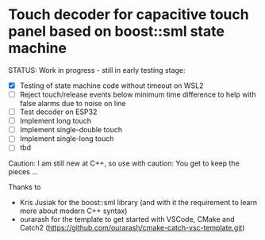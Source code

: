 # Touch decoder for capacitive touch panel based on boost::sml state machine

STATUS: Work in progress - still in early testing stage: 
- [x] Testing of state machine code without timeout on WSL2
- [ ] Reject touch/release events below minimum time difference to help with false alarms due to noise on line
- [ ] Test decoder on ESP32
- [ ] Implement long touch
- [ ] Implement single-double touch
- [ ] Implement single-long touch
- [ ] tbd

Caution: I am still new at C++, so use with caution: You get to keep the pieces ...

Thanks to
- Kris Jusiak for the boost::sml library (and with it the requirement to learn more about modern C++ syntax)
- ourarash for the template to get started with VSCode, CMake and Catch2 (https://github.com/ourarash/cmake-catch-vsc-template.git)

